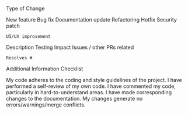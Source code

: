 Type of Change

New feature
Bug fix
Documentation update
Refactoring
Hotfix
Security patch

    UI/UX improvement

Description
Testing
Impact
Issues / other PRs related

    Resolves #

Additional Information
Checklist

My code adheres to the coding and style guidelines of the project.
I have performed a self-review of my own code.
I have commented my code, particularly in hard-to-understand areas.
I have made corresponding changes to the documentation.
My changes generate no errors/warnings/merge conflicts.

